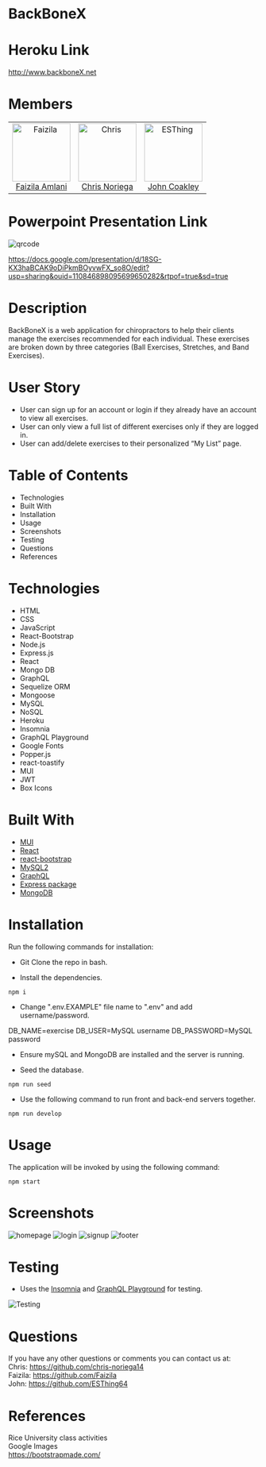 # BackBoneX

# Heroku Link

http://www.backboneX.net

# Members

<table>
  <tr>
    <td align="center">
      <a href="https://github.com/Faizila">
        <img
          alt="Faizila"
          src="https://avatars.githubusercontent.com/u/78191579?v=4"
          width="117"
        />
        <br />
        Faizila Amlani
      </a>
    </td>
    <td align="center">
      <a href="https://github.com/chris-noriega14">
        <img
          alt="Chris"
          src="https://avatars.githubusercontent.com/u/90105704?v=4"
          width="117"
        />
        <br />
       Chris Noriega
      </a>
    </td>
    <td align="center">
      <a href="https://github.com/ESThing64">
        <img
          alt="ESThing"
          src="https://avatars.githubusercontent.com/u/89550738?v=4"
          width="117"
        />
        <br />
        John Coakley
      </a>
    </td>
</table>

# Powerpoint Presentation Link

![qrcode](https://user-images.githubusercontent.com/78191579/144949528-dddb10bf-819e-4d40-ab6b-d149491459c3.png)

https://docs.google.com/presentation/d/18SG-KX3haBCAK9oDiPkmBOyvwFX_so8O/edit?usp=sharing&ouid=110846898095699650282&rtpof=true&sd=true

# Description

BackBoneX is a web application for chiropractors to help their clients manage the exercises recommended for each individual. These exercises are broken down by three categories (Ball Exercises, Stretches, and Band Exercises).

# User Story

* User can sign up for an account or login if they already have an account to view all exercises.
* User can only view a full list of different exercises only if they are logged in.
* User can add/delete exercises to their personalized “My List” page.

# Table of Contents

* Technologies
* Built With
* Installation
* Usage
* Screenshots
* Testing
* Questions
* References

# Technologies

* HTML
* CSS
* JavaScript
* React-Bootstrap
* Node.js
* Express.js
* React
* Mongo DB
* GraphQL
* Sequelize ORM
* Mongoose
* MySQL
* NoSQL
* Heroku
* Insomnia
* GraphQL Playground
* Google Fonts
* Popper.js
* react-toastify
* MUI
* JWT
* Box Icons


# Built With

* [MUI](https://mui.com/)
* [React](https://reactjs.org/)
* [react-bootstrap](https://www.npmjs.com/package/react-bootstrap)
* [MySQL2](https://www.npmjs.com/package/mysql2)
* [GraphQL](https://graphql.org/) 
* [Express package](https://www.npmjs.com/package/express)
* [MongoDB](https://www.mongodb.com/)

# Installation

Run the following commands for installation:

* Git Clone the repo in bash.

* Install the dependencies.

```
npm i
```
* Change ".env.EXAMPLE" file name to ".env" and add username/password.

DB_NAME=exercise
DB_USER=MySQL username
DB_PASSWORD=MySQL password

* Ensure mySQL and MongoDB are installed and the server is running.

* Seed the database.

```
npm run seed
```
* Use the following command to run front and back-end servers together.

```
npm run develop
```

# Usage

The application will be invoked by using the following command:

```
npm start
```

# Screenshots

![homepage](https://user-images.githubusercontent.com/78191579/144900734-923956e4-83f1-4cda-8fc2-e3f8964c5bcb.JPG)
![login](https://user-images.githubusercontent.com/78191579/144900747-2d8a1678-f389-4b99-8e8d-c787b9940966.JPG)
![signup](https://user-images.githubusercontent.com/78191579/144900755-3279b30a-a1dd-4d04-b021-5e94d5b2a014.JPG)
![footer](https://user-images.githubusercontent.com/78191579/144900759-e8e7a9b0-0097-48a8-896b-b8aac7dedc25.JPG)

# Testing

* Uses the [Insomnia](https://insomnia.rest/) and [GraphQL Playground](https://www.npmjs.com/package/graphql-playground) for testing.

![Testing](https://user-images.githubusercontent.com/78191579/144905665-16d8c498-2d66-479c-817f-881306da9cae.PNG)

# Questions

If you have any other questions or comments you can contact us at:
   <br>
  Chris: https://github.com/chris-noriega14
  <br>
  Faizila: https://github.com/Faizila
  <br>
  John: https://github.com/ESThing64

# References

Rice University class activities
<br>
Google Images
<br>
https://bootstrapmade.com/











